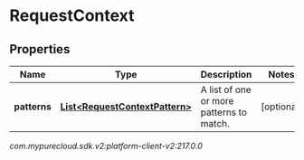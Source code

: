 # RequestContext


## Properties

| Name | Type | Description | Notes |
| ------------ | ------------- | ------------- | ------------- |
| **patterns** | [**List&lt;RequestContextPattern&gt;**](RequestContextPattern) | A list of one or more patterns to match. |  [optional] |




_com.mypurecloud.sdk.v2:platform-client-v2:217.0.0_
